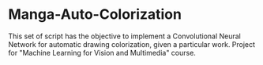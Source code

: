 # Manga-Auto-Colorization
This set of script has the objective to implement a Convolutional Neural Network for automatic drawing colorization, given a particular work. Project for "Machine Learning for Vision and Multimedia" course.
